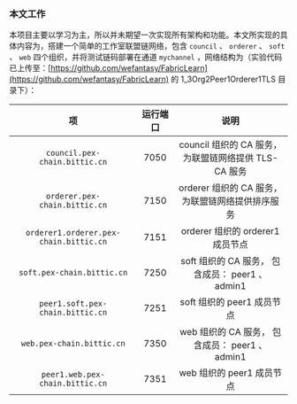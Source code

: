### 本文工作

本项目主要以学习为主，所以并未期望一次实现所有架构和功能。本文所实现的具体内容为，搭建一个简单的工作室联盟链网络，包含 `council` 、 `orderer` 、 `soft` 、 `web` 四个组织，并将测试链码部署在通道 `mychannel` ，网络结构为（实验代码已上传至：[https://github.com/wefantasy/FabricLearn](https://github.com/wefantasy/FabricLearn) 的 1_3Org2Peer1Orderer1TLS 目录下）：

|                   项                   | 运行端口 |                         说明                          |
| :------------------------------------: | :------: | :---------------------------------------------------: |
|     `council.pex-chain.bittic.cn`      |   7050   | council 组织的 CA 服务， 为联盟链网络提供 TLS-CA 服务 |
|     `orderer.pex-chain.bittic.cn`      |   7150   |   orderer 组织的 CA 服务， 为联盟链网络提供排序服务   |
| `orderer1.orderer.pex-chain.bittic.cn` |   7151   |           orderer 组织的 orderer1 成员节点            |
|       `soft.pex-chain.bittic.cn`       |   7250   |   soft 组织的 CA 服务， 包含成员： peer1 、 admin1    |
|    `peer1.soft.pex-chain.bittic.cn`    |   7251   |              soft 组织的 peer1 成员节点               |
|       `web.pex-chain.bittic.cn`        |   7350   |    web 组织的 CA 服务， 包含成员： peer1 、 admin1    |
|    `peer1.web.pex-chain.bittic.cn`     |   7351   |               web 组织的 peer1 成员节点               |
